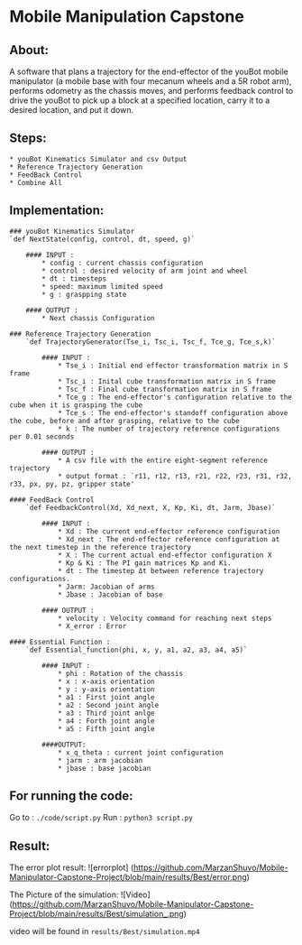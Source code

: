 # Mobile Manipulation Capstone

## About:

A software that plans a trajectory for the end-effector of the youBot mobile manipulator (a mobile base with four mecanum wheels and a 5R robot arm), performs odometry as the chassis moves, and performs feedback control to drive the youBot to pick up a block at a specified location, carry it to a desired location, and put it down.

## Steps:
    * youBot Kinematics Simulator and csv Output
    * Reference Trajectory Generation
    * FeedBack Control
    * Combine All

## Implementation:
    ### youBot Kinematics Simulator
    `def NextState(config, control, dt, speed, g)`

        #### INPUT :
            * config : current chassis configuration
            * control : desired velocity of arm joint and wheel
            * dt : timesteps
            * speed: maximum limited speed
            * g : graspping state
    
        #### OUTPUT : 
            * Next chassis Configuration

    ### Reference Trajectory Generation
        `def TrajectoryGenerator(Tse_i, Tsc_i, Tsc_f, Tce_g, Tce_s,k)`

            #### INPUT :
                * Tse_i : Initial end effector transformation matrix in S frame
                * Tsc_i : Inital cube transformation matrix in S frame
                * Tsc_f : Final cube transformation matrix in S frame
                * Tce_g : The end-effector's configuration relative to the cube when it is grasping the cube
                * Tce_s : The end-effector's standoff configuration above the cube, before and after grasping, relative to the cube
                * k : The number of trajectory reference configurations per 0.01 seconds

            #### OUTPUT :
                * A csv file with the entire eight-segment reference trajectory
                * output format : `r11, r12, r13, r21, r22, r23, r31, r32, r33, px, py, pz, gripper state'

    #### FeedBack Control
        `def FeedbackControl(Xd, Xd_next, X, Kp, Ki, dt, Jarm, Jbase)`

            #### INPUT :
                * Xd : The current end-effector reference configuration
                * Xd_next : The end-effector reference configuration at the next timestep in the reference trajectory
                * X : The current actual end-effector configuration X
                * Kp & Ki : The PI gain matrices Kp and Ki.
                * dt : The timestep Δt between reference trajectory configurations.
                * Jarm: Jacobian of arms
                * Jbase : Jacobian of base

            #### OUTPUT :
                * velocity : Velocity command for reaching next steps
                * X_error : Error 

    #### Essential Function :
        `def Essential_function(phi, x, y, a1, a2, a3, a4, a5)`
         
            #### INPUT :
                * phi : Rotation of the chassis
                * x : x-axis orientation
                * y : y-axis orientation
                * a1 : First joint angle
                * a2 : Second joint angle
                * a3 : Third joint anlge
                * a4 : Forth joint angle
                * a5 : Fifth joint angle
            
            ####OUTPUT: 
                * x_q_theta : current joint configuration
                * jarm : arm jacobian
                * jbase : base jacobian

## For running the code:
Go to : `./code/script.py`
Run : `python3 script.py`

## Result:
The error plot result:
![errorplot] (https://github.com/MarzanShuvo/Mobile-Manipulator-Capstone-Project/blob/main/results/Best/error.png)

The Picture of the simulation:
![Video] (https://github.com/MarzanShuvo/Mobile-Manipulator-Capstone-Project/blob/main/results/Best/simulation_.png)

video will be found in
`results/Best/simulation.mp4`
